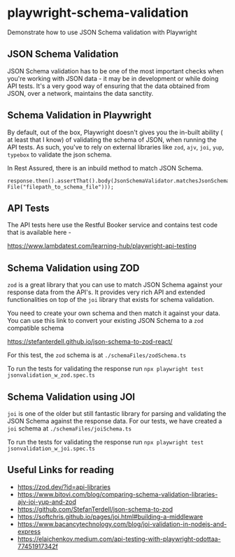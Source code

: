 # playwright-schema-validation
Demonstrate how to use JSON Schema validation with Playwright

## JSON Schema Validation

JSON Schema validation has to be one of the most important checks when you're working with JSON data - it may be in development or while doing API tests.
It's a very good way of ensuring that the data obtained from JSON, over a network, maintains the data sanctity.

## Schema Validation in Playwright

By default, out of the box, Playwright doesn't gives you the in-built ability ( at least that I know) of validating the schema of JSON, when running the 
API tests. As such, you've to rely on external libraries like `zod`, `ajv`, `joi`, `yup`, `typebox` to validate the json schema.

In Rest Assured, there is an inbuild method to match JSON Schema.

```
response.then().assertThat().body(JsonSchemaValidator.matchesJsonSchema(new File("filepath_to_schema_file")));
```

## API Tests

The API tests here use the Restful Booker service and contains test code that is available here - 

https://www.lambdatest.com/learning-hub/playwright-api-testing

## Schema Validation using ZOD

`zod` is a great library that you can use to match JSON Schema against your response data from the API's. 
It provides very rich API and extended functionalities on top of the `joi` library that exists for schema validation.

You need to create your own schema and then match it against your data. You can use this link to convert your existing JSON Schema to a `zod` compatible schema

https://stefanterdell.github.io/json-schema-to-zod-react/

For this test, the `zod` schema is at `./schemaFiles/zodSchema.ts`

To run the tests for validating the response run `npx playwright test jsonvalidation_w_zod.spec.ts`



## Schema Validation using JOI
`joi` is one of the older but still fantastic library for parsing and validating the JSON Schema against the response data.
For our tests, we have created a `joi` schema at `./schemaFiles/joiSchema.ts`

To run the tests for validating the response run `npx playwright test jsonvalidation_w_joi.spec.ts`


## Useful Links for reading
- https://zod.dev/?id=api-libraries
- https://www.bitovi.com/blog/comparing-schema-validation-libraries-ajv-joi-yup-and-zod
- https://github.com/StefanTerdell/json-schema-to-zod
- https://softchris.github.io/pages/joi.html#building-a-middleware
- https://www.bacancytechnology.com/blog/joi-validation-in-nodejs-and-express
- https://elaichenkov.medium.com/api-testing-with-playwright-odottaa-77451917342f